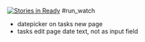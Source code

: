 [![Stories in Ready](https://badge.waffle.io/kangkyu/run_watch.png?label=ready&title=Ready)](https://waffle.io/kangkyu/run_watch)
#run_watch

+ datepicker on tasks new page
+ tasks edit page date text, not as input field
